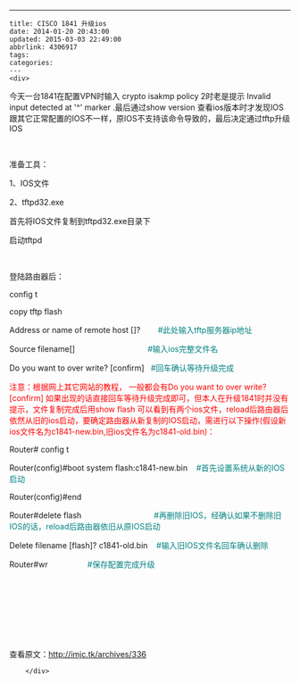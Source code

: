---
    title: CISCO 1841 升级ios
    date: 2014-01-20 20:43:00
    updated: 2015-03-03 22:49:00
    abbrlink: 4306917
    tags:
    categories:
    ---
    <div>
<div>
<div id="sina_keyword_ad_area2" class="articalContent   ">
<p>今天一台1841在配置VPN时输入&nbsp;crypto isakmp policy 2时老是提示 Invalid input detected at '^' marker .最后通过show version 查看ios版本时才发现IOS跟其它正常配置的IOS不一样，原IOS不支持该命令导致的，最后决定通过tftp升级IOS</p>
<p>&nbsp;</p>
<p>准备工具：</p>
<p>1、IOS文件</p>
<p>2、tftpd32.exe</p>
<p>首先将IOS文件复制到tftpd32.exe目录下</p>
<p>启动tftpd</p>
<p>&nbsp;</p>
<p>登陆路由器后：</p>
<p>config t</p>
<p>copy tftp flash</p>
<p>Address or name of remote host []? &nbsp; &nbsp; &nbsp; <span style="color: #00ccff;">&nbsp;<span style="color: #008080;">#此处输入tftp服务器ip地址</span></span></p>
<p>Source filename[] &nbsp; &nbsp; &nbsp; &nbsp; &nbsp; &nbsp; &nbsp; &nbsp; &nbsp; &nbsp; &nbsp; &nbsp; &nbsp; &nbsp; &nbsp; &nbsp; <span style="color: #008080;">#输入ios完整文件名</span></p>
<p>Do you want to over write? [confirm] &nbsp; <span style="color: #008080;">#回车确认等待升级完成</span></p>
<p><span style="color: #ff0000;">注意：根据网上其它网站的教程， 一般都会有Do you want to over write? [confirm] 如果出现的话直接回车等待升级完成即可，但本人在升级1841时并没有提示，文件复制完成后用show flash 可以看到有两个ios文件，reload后路由器后依然从旧的ios启动，要确定路由器从新复制的IOS启动，需进行以下操作(假设新ios文件名为c1841-new.bin,旧ios文件名为c1841-old.bin)：</span></p>
<p>Router# config t</p>
<p>Router(config)#boot system flash:c1841-new.bin &nbsp; &nbsp;<span style="color: #008080;">#首先设置系统从新的IOS启动</span></p>
<p>Router(config)#end</p>
<p>Router#delete flash &nbsp; &nbsp; &nbsp; &nbsp; &nbsp; &nbsp; &nbsp; &nbsp; &nbsp; &nbsp; &nbsp; &nbsp; &nbsp; &nbsp; &nbsp; &nbsp; <span style="color: #008080;">#再删除旧IOS，经确认如果不删除旧IOS的话，reload后路由器依旧从原IOS启动</span></p>
<p>Delete filename [flash]? c1841-old.bin &nbsp; <span style="color: #008080;">&nbsp;#输入旧IOS文件名回车确认删除</span></p>
<p>Router#wr &nbsp; &nbsp; &nbsp; &nbsp; &nbsp; &nbsp; &nbsp; &nbsp; &nbsp;<span style="color: #008080;">#保存配置完成升级</span></p>
<p>&nbsp;</p>
<p>&nbsp;</p>
<p>&nbsp;</p>
<p><br />
<br />
查看原文：<a href="http://imjc.tk/archives/336" rel="nofollow">http://imjc.tk/archives/336</a></p>
							
		</div>
</div>
</div>
    
